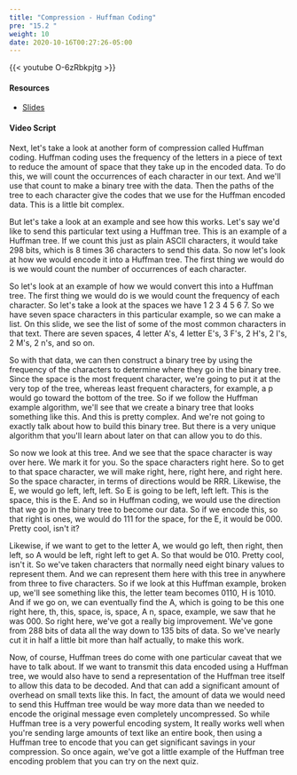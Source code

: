 ```yaml
---
title: "Compression - Huffman Coding"
pre: "15.2 "
weight: 10
date: 2020-10-16T00:27:26-05:00
---
```


{{< youtube O-6zRbkpjtg >}}


#### Resources
* [Slides](/1-cis115/15-compression-error-checking/slides/21-Compression-Error-Checking.pdf)

#### Video Script

Next, let's take a look at another form of compression called Huffman coding. Huffman coding uses the frequency of the letters in a piece of text to reduce the amount of space that they take up in the encoded data. To do this, we will count the occurrences of each character in our text. And we'll use that count to make a binary tree with the data. Then the paths of the tree to each character give the codes that we use for the Huffman encoded data. This is a little bit complex. 

But let's take a look at an example and see how this works. Let's say we'd like to send this particular text using a Huffman tree. This is an example of a Huffman tree. If we count this just as plain ASCII characters, it would take 298 bits, which is 8 times 36 characters to send this data. So now let's look at how we would encode it into a Huffman tree. The first thing we would do is we would count the number of occurrences of each character. 

So let's look at an example of how we would convert this into a Huffman tree. The first thing we would do is we would count the frequency of each character. So let's take a look at the spaces we have 1 2 3 4 5 6 7. So we have seven space characters in this particular example, so we can make a list. On this slide, we see the list of some of the most common characters in that text. There are seven spaces, 4 letter A's, 4 letter E's, 3 F's, 2 H's, 2 I's, 2 M's, 2 n's, and so on. 

So with that data, we can then construct a binary tree by using the frequency of the characters to determine where they go in the binary tree. Since the space is the most frequent character, we're going to put it at the very top of the tree, whereas least frequent characters, for example, a p would go toward the bottom of the tree. So if we follow the Huffman example algorithm, we'll see that we create a binary tree that looks something like this. And this is pretty complex. And we're not going to exactly talk about how to build this binary tree. But there is a very unique algorithm that you'll learn about later on that can allow you to do this. 

So now we look at this tree. And we see that the space character is way over here. We mark it for you. So the space characters right here. So to get to that space character, we will make right, here, right here, and right here. So the space character, in terms of directions would be RRR. Likewise, the E, we would go left, left, left. So E is going to be left, left left. This is the space, this is the E. And so in Huffman coding, we would use the direction that we go in the binary tree to become our data. So if we encode this, so that right is ones, we would do 111 for the space, for the E, it would be 000. Pretty cool, isn't it? 

Likewise, if we want to get to the letter A, we would go left, then right, then left, so A would be left, right left to get A. So that would be 010. Pretty cool, isn't it. So we've taken characters that normally need eight binary values to represent them. And we can represent them here with this tree in anywhere from three to five characters. So if we look at this Huffman example, broken up, we'll see something like this, the letter team becomes 0110, H is 1010. And if we go on, we can eventually find the A, which is going to be this one right here, th, this, space, is, space, A n, space, example, we saw that he was 000. So right here, we've got a really big improvement. We've gone from 288 bits of data all the way down to 135 bits of data. So we've nearly cut it in half a little bit more than half actually, to make this work. 

Now, of course, Huffman trees do come with one particular caveat that we have to talk about. If we want to transmit this data encoded using a Huffman tree, we would also have to send a representation of the Huffman tree itself to allow this data to be decoded. And that can add a significant amount of overhead on small texts like this. In fact, the amount of data we would need to send this Huffman tree would be way more data than we needed to encode the original message even completely uncompressed. So while Huffman tree is a very powerful encoding system, It really works well when you're sending large amounts of text like an entire book, then using a Huffman tree to encode that you can get significant savings in your compression. So once again, we've got a little example of the Huffman tree encoding problem that you can try on the next quiz.